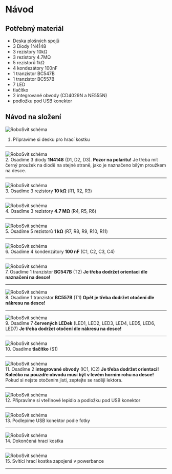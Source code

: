 # Návod

## Potřebný materiál
- Deska plošných spojů
- 3 Diody 1N4148
- 3 rezistory 10kΩ
- 3 rezistory 4.7MΩ
- 5 rezistorů 1kΩ
- 4 kondezátory 100nF
- 1 tranzistor BC547B
- 1 tranzistor BC557B
- 7 LED
- tlačítko
- 2 integrované obvody (CD4029N a NE555N)
- podložku pod USB konektor


## Návod na složení
![RoboSvit schéma](assets/Electronic_dice-01.jpg)<br>
1. Připravíme si desku pro hrací kostku
<hr>

![RoboSvit schéma](assets/Electronic_dice-02.jpg)<br>
2. Osadíme 3 diody <b>1N4148</b> (D1, D2, D3). <b>Pozor na polaritu!</b> Je třeba mít černý proužek na diodě na stejné straně, jako je naznačeno bílým proužkem na desce.
<hr>

![RoboSvit schéma](assets/Electronic_dice-03.jpg)<br>
3. Osadíme 3 rezistory <b>10 kΩ</b> (R1, R2, R3) 
<hr>

![RoboSvit schéma](assets/Electronic_dice-04.jpg)<br>
4. Osadíme 3 rezistory <b>4.7 MΩ</b> (R4, R5, R6)
<hr>

![RoboSvit schéma](assets/Electronic_dice-05.jpg)<br>
5. Osadíme 5 rezistorů <b>1 kΩ</b> (R7, R8, R9, R10, R11)
<hr>

![RoboSvit schéma](assets/Electronic_dice-06.jpg)<br>
6. Osadíme 4 kondenzátory <b>100 nF</b> (C1, C2, C3, C4)
<hr>

![RoboSvit schéma](assets/Electronic_dice-07.jpg)<br>
7. Osadíme 1 tranzistor <b>BC547B</b> (T2) <b>Je třeba dodržet orientaci dle naznačení na desce!</b>
<hr>

![RoboSvit schéma](assets/Electronic_dice-08.jpg)<br>
8. Osadíme 1 tranzistor <b>BC557B</b> (T1) <b>Opět je třeba dodržet otočení dle nákresu na desce!</b>
<hr>

![RoboSvit schéma](assets/Electronic_dice-09.jpg)<br>
9. Osadíme 7 <b>červených LEDek</b> (LED1, LED2, LED3, LED4, LED5, LED6, LED7) <b>Je třeba dodržet otočení dle nákresu na desce!</b>
<hr>

![RoboSvit schéma](assets/Electronic_dice-10.jpg)<br>
10. Osadíme <b>tlačítko</b> (S1)
<hr>

![RoboSvit schéma](assets/Electronic_dice-11.jpg)<br>
11. Osadíme 2 <b>integrované obvody</b> (IC1, IC2) <b>Je třeba dodržet orientaci! Kolečko na pouzdře obvodu musí být v levém horním rohu na desce!</b> Pokud si nejste otočením jisti, zeptejte se raději lektora.
<!-- ![RoboSvit schéma](assets/logic-28.jpg)<br>
12. 
<hr> -->

<!-- ![RoboSvit schéma](assets/logic-29.jpg)<br>
29. 
<hr> -->
<hr>

![RoboSvit schéma](assets/Electronic_dice-12.jpg)<br>
12. Připravíme si vteřinové lepidlo a podložku pod USB konektor
<hr>

![RoboSvit schéma](assets/Electronic_dice-13.jpg)<br>
13. Podlepíme USB konektor podle fotky
<hr>

![RoboSvit schéma](assets/Electronic_dice-14.jpg)<br>
14. Dokončená hrací kostka
<hr>

![RoboSvit schéma](assets/Electronic_dice-15.jpg)<br>
15. Svítící hrací kostka zapojená v powerbance
<hr>
